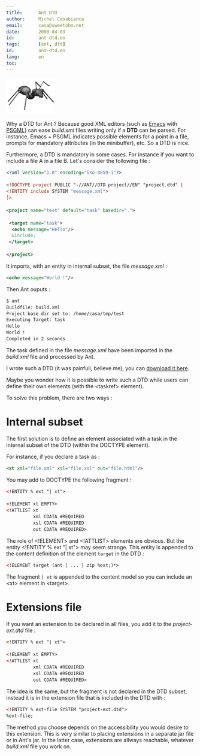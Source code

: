 ```yaml
---
title:      Ant DTD
author:     Michel Casabianca
email:      casa@sweetohm.net
date:       2000-04-03
id:         ant-dtd.en
tags:       [ant, dtd]
id:         ant-dtd.en
lang:       en
toc:        
---
```


![](ant-dtd.ant.png)

Why a DTD for Ant ? Because good XML editors (such as
[Emacs](http://www.emacs.org) with
[PSGML](http://www.lysator.liu.se/projects/about_psgml.html)) can ease
*build.xml* files writing only if a **DTD** can be parsed. For instance,
Emacs + PSGML indicates possible elements for a point in a file, prompts
for mandatory attributes (in the minibuffer), etc. So a DTD is nice.

Furthermore, a DTD is mandatory in some cases. For instance if you want
to include a file A in a file B. Let's consider the following file :

```xml
<?xml version="1.0" encoding="iso-8859-1"?>

<!DOCTYPE project PUBLIC "-//ANT//DTD project//EN" "project.dtd" [
<!ENTITY include SYSTEM "message.xml">
]>

<project name="test" default="task" basedir=".">

 <target name="task">
  <echo message="Hello"/>
  &include;
 </target>

</project>
```

It imports, with an entity in internal subset, the file *message.xml* :

```xml
<echo message="World !"/>
```

Then Ant ouputs :

```bash
$ ant
Buildfile: build.xml
Project base dir set to: /home/casa/tmp/test
Executing Target: task
Hello
World !
Completed in 2 seconds
```

The task defined in the file *message.xml* have been imported in the
*build.xml* file and processed by Ant.

I wrote such a DTD (it was painfull, believe me), you can [download it
here](../arc/ant-dtd.zip).

Maybe you wonder how it is possible to write such a DTD while users can
define their own elements (with the \<taskref\> element).

To solve this problem, there are two ways :

Internal subset
===============

The first solution is to define an element associated with a task in the
internal subset of the DTD (within the DOCTYPE element).

For instance, if you declare a task as :

```xml
<xt xml="file.xml" xsl="file.xsl" out="file.html"/>
```

You may add to DOCTYPE the following fragment :

```xml
<!ENTITY % ext "| xt">

<!ELEMENT xt EMPTY>
<!ATTLIST xt
          xml CDATA #REQUIRED
          xsl CDATA #REQUIRED
          out CDATA #REQUIRED>
```

The role of \<!ELEMENT\> and \<!ATTLIST\> elements are obvious. But the
entity \<!ENTITY % ext "| xt"\> may seem strange. This entity is
appended to the content definition of the element `target` in the DTD :

```xml
<!ELEMENT target (ant | ... | zip %ext;)*>
```

The fragment `| xt` is appended to the content model so you can include
an \<xt\> element in \<target\>.

Extensions file
===============

If you want an extension to be declared in all files, you add it to the
*project-ext.dtd* file :

```xml
<!ENTITY % ext "| xt">

<!ELEMENT xt EMPTY>
<!ATTLIST xt
          xml CDATA #REQUIRED
          xsl CDATA #REQUIRED
          out CDATA #REQUIRED>
```

The idea is the same, but the fragment is not declared in the DTD
subset, instead it is in the extension file that is included in the DTD
with :

```xml
<!ENTITY % ext-file SYSTEM "project-ext.dtd">
%ext-file;
```

The method you choose depends on the accessibility you would desire to
this extension. This is very similar to placing extensions in a separate
jar file or in Ant's jar. In the latter case, extensions are allways
reachable, whatever *build.xml* file you work on.
